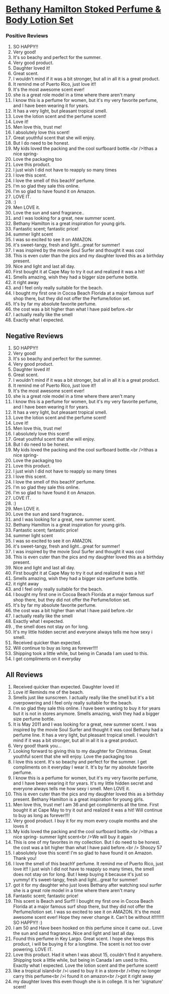 # [Bethany Hamilton Stoked Perfume &amp; Body Lotion Set](https://products.checkmycream.com/products/Bethany-Hamilton-Stoked-Perfume-and-Body-Lotion-Set.html)

### Positive Reviews

<ol>
      <li>SO HAPPY!!  </li>
      <li>Very good!</li>
      <li>It&#x27;s so beachy and perfect for the summer.</li>
      <li>Very good product.  </li>
      <li>Daughter loved it!</li>
      <li>Great scent.  </li>
      <li>I wouldn&#x27;t mind if it was a bit stronger, but all in all it is a great product.</li>
      <li>It remind me of Puerto Rico, just love it!!</li>
      <li>It&#x27;s the most awesome scent ever!</li>
      <li>she is a great role model in a time where there aren&#x27;t many</li>
      <li>I know this is a perfume for women, but it&#x27;s my very favorite perfume, and I have been wearing it for years.</li>
      <li>It has a very light, but pleasant tropical smell.</li>
      <li>Love the lotion scent and the perfume scent!</li>
      <li>Love it!</li>
      <li>Men love this, trust me!  </li>
      <li>I absolutely love this scent!</li>
      <li>Great youthful scent that she will enjoy.  </li>
      <li>But I do need to be honest.</li>
      <li>My kids loved the packing and the cool surfboard bottle.&lt;br /&gt;Ithas a nice spring-</li>
      <li>Love the packaging too</li>
      <li>Love this product.</li>
      <li>I just wish I did not have to reapply so many times</li>
      <li>I love this scent.</li>
      <li>I love the smell of this beachY perfume.</li>
      <li>I&#x27;m so glad they sale this online.</li>
      <li>I&#x27;m so glad to have found it on Amazon.</li>
      <li>LOVE IT.</li>
      <li>:)</li>
      <li>Men LOVE it.</li>
      <li>Love the sun and sand fragrance..</li>
      <li>and I was looking for a great, new summer scent.</li>
      <li>Bethany Hamilton is a great inspiration for young girls.</li>
      <li>Fantastic scent; fantastic price!</li>
      <li>summer light scent</li>
      <li>I was so excited to see it on AMAZON.</li>
      <li>it&#x27;s sweet-tangy, fresh and light...great for summer!</li>
      <li>I was inspired by the movie Soul Surfer and thought it was cool</li>
      <li>This is even cuter than the pics and my daughter loved this as a birthday present.</li>
      <li>Nice and light and last all day.</li>
      <li>First bought it at Cape May to try it out and realized it was a hit!  </li>
      <li>Smells amazing, wish they had a bigger size perfume bottle.</li>
      <li>it right away</li>
      <li>and I feel only really suitable for the beach.</li>
      <li>I bought my first one in Cocoa Beach Florida at a major famous surf shop there, but they did not offer the Perfume/lotion set.</li>
      <li>It&#x27;s by far my absolute favorite perfume.</li>
      <li>the cost was a bit higher than what I have paid before.&lt;br</li>
      <li>I actually really like the smell</li>
      <li>Exactly what I expected.</li>
</ol>


<h2>Negative Reviews</h2>
<ol>
<li> SO HAPPY!!  </li>
<li> Very good!</li>
<li> It&#x27;s so beachy and perfect for the summer.</li>
<li> Very good product.  </li>
<li> Daughter loved it!</li>
<li> Great scent.  </li>
<li> I wouldn&#x27;t mind if it was a bit stronger, but all in all it is a great product.</li>
<li> It remind me of Puerto Rico, just love it!!</li>
<li> It&#x27;s the most awesome scent ever!</li>
<li> she is a great role model in a time where there aren&#x27;t many</li>
<li> I know this is a perfume for women, but it&#x27;s my very favorite perfume, and I have been wearing it for years.</li>
<li> It has a very light, but pleasant tropical smell.</li>
<li> Love the lotion scent and the perfume scent!</li>
<li> Love it!</li>
<li> Men love this, trust me!  </li>
<li> I absolutely love this scent!</li>
<li> Great youthful scent that she will enjoy.  </li>
<li> But I do need to be honest.</li>
<li> My kids loved the packing and the cool surfboard bottle.&lt;br /&gt;Ithas a nice spring-</li>
<li> Love the packaging too</li>
<li> Love this product.</li>
<li> I just wish I did not have to reapply so many times</li>
<li> I love this scent.</li>
<li> I love the smell of this beachY perfume.</li>
<li> I&#x27;m so glad they sale this online.</li>
<li> I&#x27;m so glad to have found it on Amazon.</li>
<li> LOVE IT.</li>
<li> :)</li>
<li> Men LOVE it.</li>
<li> Love the sun and sand fragrance..</li>
<li> and I was looking for a great, new summer scent.</li>
<li> Bethany Hamilton is a great inspiration for young girls.</li>
<li> Fantastic scent; fantastic price!</li>
<li> summer light scent</li>
<li> I was so excited to see it on AMAZON.</li>
<li> it&#x27;s sweet-tangy, fresh and light...great for summer!</li>
<li> I was inspired by the movie Soul Surfer and thought it was cool</li>
<li> This is even cuter than the pics and my daughter loved this as a birthday present.</li>
<li> Nice and light and last all day.</li>
<li> First bought it at Cape May to try it out and realized it was a hit!  </li>
<li> Smells amazing, wish they had a bigger size perfume bottle.</li>
<li> it right away</li>
<li> and I feel only really suitable for the beach.</li>
<li> I bought my first one in Cocoa Beach Florida at a major famous surf shop there, but they did not offer the Perfume/lotion set.</li>
<li> It&#x27;s by far my absolute favorite perfume.</li>
<li> the cost was a bit higher than what I have paid before.&lt;br</li>
<li> I actually really like the smell</li>
<li> Exactly what I expected.</li>
<li> , the smell does not stay on for long.</li>
<li> It&#x27;s my little hidden secret and everyone always tells me how sexy i smell.</li>
<li> Received quicker than expected.</li>
<li> Will continue to buy as long as forever!!!!</li>
<li> Shipping took a little while, but being in Canada I am used to this.</li>
<li> I get compliments on it everyday</li>
</ol>

<h2>All Reviews</h2>

<ol>
    <li> Received quicker than expected. Daughter loved it!</li>
    <li> Love it! Reminds me of the beach.</li>
    <li> Smells just like sunscreen.  I actually really like the smell but it&#x27;s a bit overpowering and I feel only really suitable for the beach.</li>
    <li> I&#x27;m so glad they sale this online. I have been wanting to buy it for years but it is not in stores anymore. Smells amazing, wish they had a bigger size perfume bottle.</li>
    <li> It is May 2011 and I was looking for a great, new summer scent. I was inspired by the movie Soul Surfer and thought it was cool Bethany had a perfume line. It has a very light, but pleasant tropical smell. I wouldn&#x27;t mind if it was a bit stronger, but all in all it is a great product.</li>
    <li> Very good! thank you...</li>
    <li> Looking forward to giving this to my daughter for Christmas.  Great youthful scent that she will enjoy.  Love the packaging too</li>
    <li> I love this scent. It&#x27;s so beachy and perfect for the summer. I get compliments on it everyday I wear it. It&#x27;s by far my absolute favorite perfume.</li>
    <li> I know this is a perfume for women, but it&#x27;s my very favorite perfume, and I have been wearing it for years. It&#x27;s my little hidden secret and everyone always tells me how sexy i smell. Men LOVE it.</li>
    <li> This is even cuter than the pics and my daughter loved this as a birthday present. Bethany Hamilton is a great inspiration for young girls.</li>
    <li> Men love this, trust me!  I am 36 and get compliments all the time.  First bought it at Cape May to try it out and realized it was a hit!  Will continue to buy as long as forever!!!!</li>
    <li> Very good product.  I buy it for my mom every couple months and she loves it</li>
    <li> My kids loved the packing and the cool surfboard bottle.&lt;br /&gt;Ithas a nice spring- summer light scent&lt;br /&gt;We will buy it again</li>
    <li> This is one of my favorites in my collection. But I do need to be honest. the cost was a bit higher than what I have paid before.&lt;br /&gt;  Shoozy 57</li>
    <li> I absolutely love this scent! I&#x27;m so glad to have found it on Amazon. Thank you!</li>
    <li> I love the smell of this beachY perfume. It remind me of Puerto Rico, just love it!! I just wish I did not have to reapply so many times, the smell does not stay on for long. But I keep buying it because it&#x27;s just so yummy! it&#x27;s sweet-tangy, fresh and light...great for summer!</li>
    <li> got it for my daughter who just loves Bethany after watching soul surfer she is a great role model in a time where there aren&#x27;t many</li>
    <li> Fantastic scent; fantastic price!</li>
    <li> This scent is Beach and Surf!! I bought my first one in Cocoa Beach Florida at a major famous surf shop there, but they did not offer the Perfume/lotion set. I was so excited to see it on AMAZON. It&#x27;s the most awesome scent ever! Hope they never change it. Can&#x27;t be without it!!!!!!!!  SO HAPPY!!  :)</li>
    <li> I am 50 and Have been hooked on this perfume since it came out.. Love the sun and sand fragrance..Nice and light and last all day.</li>
    <li> Found this perfume in Key Largo.  Great scent.  I hope she keeps this product, i will be buying it for a longtime.  The scent is not too over powering.  LOVE IT.</li>
    <li> Love this product. Had it when I was about 15, couldn&#x27;t find it anywhere. Shipping took a little while, but being in Canada I am used to this. Exactly what I expected. Love the lotion scent and the perfume scent!</li>
    <li> like a tropical island&lt;br /&gt;i used to buy it in a store&lt;br /&gt;they no longer carry this perfume&lt;br /&gt;i found it on amazon&lt;br /&gt;got it right away</li>
    <li> my daughter loves this even though she is in college. It is her &#x27;signature&#x27; scent!</li>
</ol>




